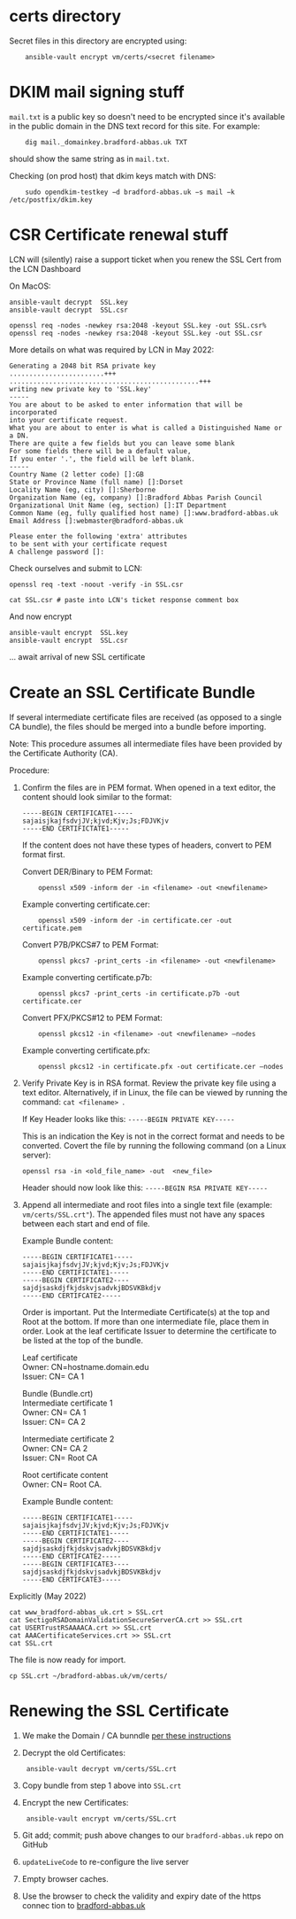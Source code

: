 # certs directory

Secret files in this directory are encrypted using:


        ansible-vault encrypt vm/certs/<secret filename>

# DKIM mail signing stuff


`mail.txt` is a public key so doesn't need to be encrypted since it's available in the public domain in the DNS text record for this site. For example:


        dig mail._domainkey.bradford-abbas.uk TXT


should show the same string as in `mail.txt`.

Checking (on prod host) that dkim keys match with DNS:


        sudo opendkim-testkey −d bradford-abbas.uk −s mail −k /etc/postfix/dkim.key


# CSR Certificate renewal stuff

LCN will (silently) raise a support ticket when you renew the SSL Cert from the LCN Dashboard  

On MacOS:

```
ansible-vault decrypt  SSL.key
ansible-vault decrypt  SSL.csr

openssl req -nodes -newkey rsa:2048 -keyout SSL.key -out SSL.csr% openssl req -nodes -newkey rsa:2048 -keyout SSL.key -out SSL.csr
```

More details on what was required by LCN in May 2022:

```
Generating a 2048 bit RSA private key
........................+++
................................................+++
writing new private key to 'SSL.key'
-----
You are about to be asked to enter information that will be incorporated
into your certificate request.
What you are about to enter is what is called a Distinguished Name or a DN.
There are quite a few fields but you can leave some blank
For some fields there will be a default value,
If you enter '.', the field will be left blank.
-----
Country Name (2 letter code) []:GB
State or Province Name (full name) []:Dorset
Locality Name (eg, city) []:Sherborne
Organization Name (eg, company) []:Bradford Abbas Parish Council
Organizational Unit Name (eg, section) []:IT Department
Common Name (eg, fully qualified host name) []:www.bradford-abbas.uk
Email Address []:webmaster@bradford-abbas.uk

Please enter the following 'extra' attributes
to be sent with your certificate request
A challenge password []:
```

Check ourselves and submit to LCN:

```
openssl req -text -noout -verify -in SSL.csr

cat SSL.csr # paste into LCN's ticket response comment box
```

And now encrypt

```   
ansible-vault encrypt  SSL.key
ansible-vault encrypt  SSL.csr
```
... await arrival of new SSL certificate

# Create an SSL Certificate Bundle

If several intermediate certificate files are received (as opposed to a single CA bundle), the files should be merged into a bundle before importing.  

Note:  This procedure assumes all intermediate files have been provided by the Certificate Authority (CA).       


Procedure:

1.  Confirm the files are in PEM format.  When opened in a text editor, the content should look similar to the format:  

        -----BEGIN CERTIFICATE1-----
        sajaisjkajfsdvjJV;kjvd;Kjv;Js;FDJVKjv
        -----END CERTIFICTATE1-----

    If the content does not have these types of headers, convert to PEM format first.   

    Convert DER/Binary to PEM Format:

            openssl x509 -inform der -in <filename> -out <newfilename>

    Example converting certificate.cer:  

            openssl x509 -inform der -in certificate.cer -out certificate.pem

    Convert P7B/PKCS#7 to PEM Format:  

            openssl pkcs7 -print_certs -in <filename> -out <newfilename>

    Example converting certificate.p7b:

            openssl pkcs7 -print_certs -in certificate.p7b -out certificate.cer

    Convert PFX/PKCS#12 to PEM Format:  

            openssl pkcs12 -in <filename> -out <newfilename> –nodes

    Example converting certificate.pfx:  

            openssl pkcs12 -in certificate.pfx -out certificate.cer –nodes

2.  Verify Private Key is in RSA format.  Review the private key file using a text editor.  Alternatively, if in Linux, the file can be viewed by running the command: `cat <filename> `.

    If Key Header looks like this:  `-----BEGIN PRIVATE KEY-----`  

    This is an indication the Key is not in the correct format and needs to be converted.
    Covert the file by running the following command (on a Linux server):  

        openssl rsa -in <old_file_name> -out  <new_file>

    Header should now look like this:  `-----BEGIN RSA PRIVATE KEY-----`

3.  Append all intermediate and root files into a single text file (example: `vm/certs/SSL.crt"`).  The appended files must not have any spaces between each start and end of file.

    Example Bundle content:

        -----BEGIN CERTIFICATE1-----
        sajaisjkajfsdvjJV;kjvd;Kjv;Js;FDJVKjv
        -----END CERTIFICTATE1-----
        -----BEGIN CERTIFICATE2----
        sajdjsaskdjfkjdskvjsadvkjBDSVKBkdjv
        -----END CERTIFCATE2-----


    Order is important.  Put the Intermediate Certificate(s) at the top and Root at the bottom.  If more than one intermediate file, place them in order.  Look at the leaf certificate Issuer to determine the certificate to be listed at the top of the bundle.

    Leaf certificate   
    Owner: CN=hostname.domain.edu  
    Issuer: CN= CA 1

    Bundle (Bundle.crt)  
    Intermediate certificate 1   
    Owner: CN= CA 1  
    Issuer: CN= CA 2  

    Intermediate certificate 2  
    Owner: CN= CA 2  
    Issuer: CN= Root CA  

    Root certificate content  
    Owner: CN= Root CA.


    Example Bundle content:  

        -----BEGIN CERTIFICATE1-----
        sajaisjkajfsdvjJV;kjvd;Kjv;Js;FDJVKjv
        -----END CERTIFICTATE1-----
        -----BEGIN CERTIFICATE2----
        sajdjsaskdjfkjdskvjsadvkjBDSVKBkdjv
        -----END CERTIFCATE2-----
        -----BEGIN CERTIFICATE3----
        sajdjsaskdjfkjdskvjsadvkjBDSVKBkdjv
        -----END CERTIFCATE3-----


Explicitly (May 2022)

```
cat www_bradford-abbas_uk.crt > SSL.crt
cat SectigoRSADomainValidationSecureServerCA.crt >> SSL.crt
cat USERTrustRSAAAACA.crt >> SSL.crt
cat AAACertificateServices.crt >> SSL.crt
cat SSL.crt
```


The file is now ready for import.

```
cp SSL.crt ~/bradford-abbas.uk/vm/certs/
```

# Renewing the SSL Certificate

1. We make the Domain / CA bunndle [per these instructions](https://iainhouston.com/devops/drupal/parish%20councils/2019/06/15/Annual_SSL_Renewal.html)

1. Decrypt the old Certificates:

        ansible-vault decrypt vm/certs/SSL.crt

1. Copy bundle from step 1 above into `SSL.crt`

1. Encrypt the new Certificates:  

        ansible-vault encrypt vm/certs/SSL.crt

1. Git add; commit; push above changes to our  `bradford-abbas.uk` repo on GitHub

1. `updateLiveCode` to re-configure the live server

1. Empty browser caches.

1. Use the browser to check the validity and expiry date of the https connec tion to [bradford-abbas.uk](https://bradford-abbas.uk/)
